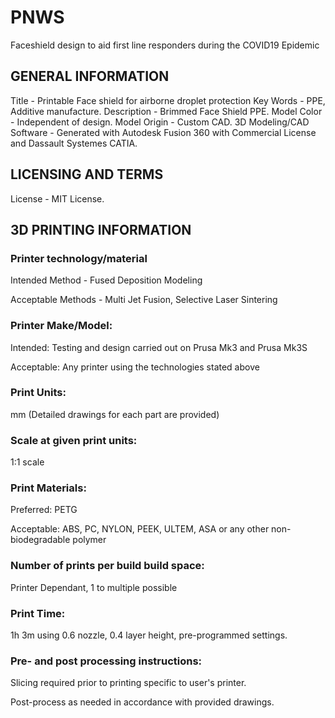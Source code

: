 # PNWS
Faceshield design to aid first line responders during the COVID19 Epidemic
## GENERAL INFORMATION

Title - Printable Face shield for airborne droplet protection
Key Words - PPE, Additive manufacture. 
Description - Brimmed Face Shield PPE. 
Model Color - Independent of design. 
Model Origin  - Custom CAD. 
3D Modeling/CAD Software - Generated with Autodesk Fusion 360 with Commercial License and Dassault Systemes CATIA.  

## LICENSING AND TERMS
License - MIT License.

## 3D PRINTING INFORMATION
### Printer technology/material
Intended Method - Fused Deposition Modeling

Acceptable Methods - Multi Jet Fusion, Selective Laser Sintering
### Printer Make/Model:
Intended: Testing and design carried out on Prusa Mk3 and Prusa Mk3S

Acceptable: Any printer using the technologies stated above
### Print Units:
mm (Detailed drawings for each part are provided)
### Scale at given print units:
1:1 scale
### Print Materials:
Preferred: PETG

Acceptable: ABS, PC, NYLON, PEEK, ULTEM, ASA or any other non-biodegradable polymer
### Number of prints per build build space:
Printer Dependant, 1 to multiple possible
### Print Time:
1h 3m using 0.6 nozzle, 0.4 layer height, pre-programmed settings.
### Pre- and post processing instructions:
Slicing required prior to printing specific to user's printer.

Post-process as needed in accordance with provided drawings.
